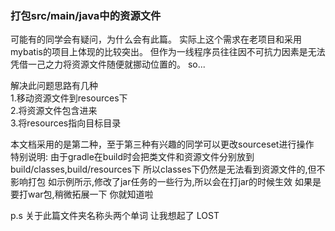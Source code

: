 
### 打包src/main/java中的资源文件

可能有的同学会有疑问，为什么会有此篇。
实际上这个需求在老项目和采用mybatis的项目上体现的比较突出。
但作为一线程序员往往因不可抗力因素是无法凭借一己之力将资源文件随便就挪动位置的。
so...

解决此问题思路有几种  
1.移动资源文件到resources下  
2.将资源文件包含进来  
3.将resources指向目标目录  


本文档采用的是第二种，至于第三种有兴趣的同学可以更改sourceset进行操作  
特别说明:
由于gradle在build时会把类文件和资源文件分别放到 build/classes,build/resources下
所以classes下仍然是无法看到资源文件的,但不影响打包
如示例所示,修改了jar任务的一些行为,所以会在打jar的时候生效
如果是要打war包,稍微拓展一下 你就知道啦

p.s 关于此篇文件夹名称头两个单词 让我想起了 LOST  